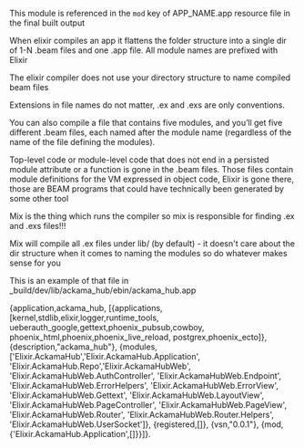 This module is referenced in the `mod` key of APP_NAME.app resource file in
the final built output

When elixir compiles an app it flattens the folder structure into a single
dir of 1-N .beam files and one .app file. All module names are prefixed with Elixir

The elixir compiler does not use your directory structure to name compiled beam files

Extensions in file names do not matter, .ex and .exs are only conventions.

You can also compile a file that contains five modules, and you’ll get five
different .beam files, each named after the module name (regardless of the
name of the file defining the modules).

Top-level code or module-level code that does not end in a persisted module
attribute or a function is gone in the .beam files. Those files contain
module definitions for the VM expressed in object code, Elixir is gone there,
those are BEAM programs that could have technically been generated by some
other tool

Mix is the thing which runs the compiler so mix is responsible for finding
.ex and .exs files!!!

Mix will compile all .ex files under lib/ (by default) - it doesn't care
about the dir structure when it comes to naming the modules so do whatever
makes sense for you

This is an example of that file in _build/dev/lib/ackama_hub/ebin/ackama_hub.app

{application,ackama_hub,
            [{applications,[kernel,stdlib,elixir,logger,runtime_tools,
                            ueberauth_google,gettext,phoenix_pubsub,cowboy,
                            phoenix_html,phoenix,phoenix_live_reload,
                            postgrex,phoenix_ecto]},
                {description,"ackama_hub"},
                {modules,['Elixir.AckamaHub','Elixir.AckamaHub.Application',
                        'Elixir.AckamaHub.Repo','Elixir.AckamaHubWeb',
                        'Elixir.AckamaHubWeb.AuthController',
                        'Elixir.AckamaHubWeb.Endpoint',
                        'Elixir.AckamaHubWeb.ErrorHelpers',
                        'Elixir.AckamaHubWeb.ErrorView',
                        'Elixir.AckamaHubWeb.Gettext',
                        'Elixir.AckamaHubWeb.LayoutView',
                        'Elixir.AckamaHubWeb.PageController',
                        'Elixir.AckamaHubWeb.PageView',
                        'Elixir.AckamaHubWeb.Router',
                        'Elixir.AckamaHubWeb.Router.Helpers',
                        'Elixir.AckamaHubWeb.UserSocket']},
                {registered,[]},
                {vsn,"0.0.1"},
                {mod,{'Elixir.AckamaHub.Application',[]}}]}.
